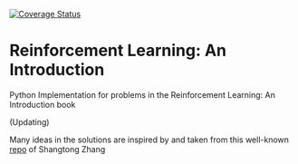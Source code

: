 [![Coverage Status](https://coveralls.io/repos/github/trunghng/reinforcement-learning-an-introduction-imp/badge.svg?branch=main)](https://coveralls.io/github/trunghng/reinforcement-learning-an-introduction-imp?branch=main)
# Reinforcement Learning: An Introduction
Python Implementation for problems in the Reinforcement Learning: An Introduction book

(Updating)

Many ideas in the solutions are inspired by and taken from this well-known [repo](https://github.com/ShangtongZhang/reinforcement-learning-an-introduction) of Shangtong Zhang
